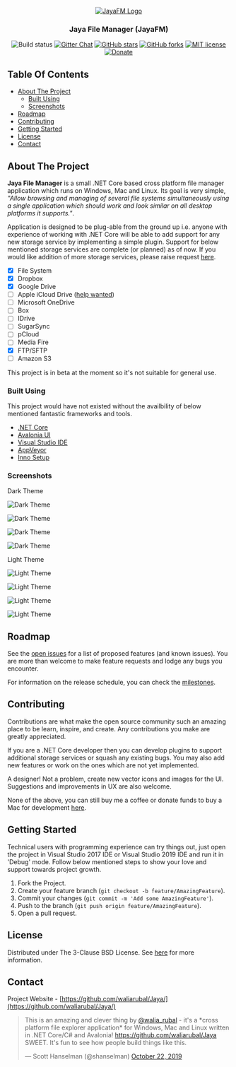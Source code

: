 <p align="center">
  <a href="https://github.com/waliarubal/Jaya/" target="_blank">
    <img src="https://raw.githubusercontent.com/waliarubal/Jaya/dev/docs/Logo.png" alt="JayaFM Logo" >
  </a>
</p>
<h3 align="center">Jaya File Manager (JayaFM)</h3>
<p align="center">
  <img alt="Build status" src="https://github.com/waliarubal/Jaya/workflows/Production%20Build/badge.svg">
  <a href="https://gitter.im/JayaCrossPlat/Jaya?utm_source=badge&utm_medium=badge&utm_campaign=pr-badge" target="_blank"><img alt="Gitter Chat" src="https://badges.gitter.im/JayaCrossPlat/Jaya.svg"></a>
  <a href="https://github.com/waliarubal/Jaya/stargazers" target="_blank"><img alt="GitHub stars" src="https://img.shields.io/github/stars/waliarubal/Jaya"></a>
  <a href="https://github.com/waliarubal/Jaya/network" target="_blank"><img alt="GitHub forks" src="https://img.shields.io/github/forks/waliarubal/Jaya"></a>
  <a href="https://raw.githubusercontent.com/waliarubal/Jaya/dev/LICENSE" target="_blank"><img alt="MIT license" src="https://img.shields.io/github/license/waliarubal/Jaya"></a>
  <a href="https://www.paypal.com/cgi-bin/webscr?cmd=_s-xclick&hosted_button_id=DEXCFJ6R48SR2" target="_blank"><img alt="Donate" src="https://img.shields.io/badge/Donate-PayPal-green.svg"></a>
</p>

## Table Of Contents

* [About The Project](#about-the-project)
  * [Built Using](#built-using)
  * [Screenshots](#screenshots)
* [Roadmap](#roadmap)
* [Contributing](#contributing)
* [Getting Started](#getting-started)
* [License](#license)
* [Contact](#contact)

## About The Project

**Jaya File Manager** is a small .NET Core based cross platform file manager application which runs on Windows, Mac and Linux. Its goal is very simple, *"Allow browsing and managing of several file systems simultaneously using a single application which should work and look similar on all desktop platforms it supports."*.

Application is designed to be plug-able from the ground up i.e. anyone with experience of working with .NET Core will be able to add support for any new storage service by implementing a simple plugin. Support for below mentioned storage services are complete (or planned) as of now. If you would like addition of more storage services, please raise request [here](https://github.com/waliarubal/Jaya/issues).
- [x] File System
- [x] Dropbox
- [x] Google Drive
- [ ] Apple iCloud Drive ([help wanted](https://github.com/waliarubal/Jaya/issues/17))
- [ ] Microsoft OneDrive
- [ ] Box
- [ ] IDrive
- [ ] SugarSync
- [ ] pCloud
- [ ] Media Fire
- [x] FTP/SFTP
- [ ] Amazon S3

This project is in beta at the moment so it's not suitable for general use.

### Built Using

This project would have not existed without the availbility of below mentioned fantastic frameworks and tools.

* [.NET Core](https://github.com/dotnet/core)
* [Avalonia UI](https://avaloniaui.net/)
* [Visual Studio IDE](https://visualstudio.microsoft.com/vs/)
* [AppVeyor](https://www.appveyor.com/)
* [Inno Setup](https://www.jrsoftware.org/isinfo.php)

### Screenshots

Dark Theme

![Dark Theme](https://raw.githubusercontent.com/waliarubal/Jaya/dev/docs/00.png)

![Dark Theme](https://raw.githubusercontent.com/waliarubal/Jaya/dev/docs/06.png)

![Dark Theme](https://raw.githubusercontent.com/waliarubal/Jaya/dev/docs/02.png)

![Dark Theme](https://raw.githubusercontent.com/waliarubal/Jaya/dev/docs/05.png)

Light Theme

![Light Theme](https://raw.githubusercontent.com/waliarubal/Jaya/dev/docs/01.png)

![Light Theme](https://raw.githubusercontent.com/waliarubal/Jaya/dev/docs/07.png)

![Light Theme](https://raw.githubusercontent.com/waliarubal/Jaya/dev/docs/03.png)

![Light Theme](https://raw.githubusercontent.com/waliarubal/Jaya/dev/docs/04.png)

## Roadmap

See the [open issues](https://github.com/waliarubal/Jaya/issues) for a list of proposed features (and known issues). You are more than welcome to make feature requests and lodge any bugs you encounter. 

For information on the release schedule, you can check the [milestones](https://github.com/waliarubal/Jaya/milestones).

## Contributing

Contributions are what make the open source community such an amazing place to be learn, inspire, and create. Any contributions you make are greatly appreciated.

If you are a .NET Core developer then you can develop plugins to support additional storage services or squash any existing bugs. You may also add new features or work on the ones which are not yet implemented.

A designer! Not a problem, create new vector icons and images for the UI. Suggestions and improvements in UX are also welcome.

None of the above, you can still buy me a coffee or donate funds to buy a Mac for development [here](https://www.paypal.com/cgi-bin/webscr?cmd=_s-xclick&hosted_button_id=DEXCFJ6R48SR2).

## Getting Started

Technical users with programming experience can try things out, just open the project in Visual Studio 2017 IDE or Visual Studio 2019 IDE and run it in 'Debug' mode. Follow below mentioned steps to show your love and support towards project growth.

1. Fork the Project.
2. Create your feature branch (`git checkout -b feature/AmazingFeature`).
3. Commit your changes (`git commit -m 'Add some AmazingFeature'`).
4. Push to the branch (`git push origin feature/AmazingFeature`).
5. Open a pull request.

## License

Distributed under The 3-Clause BSD License. See [here](https://raw.githubusercontent.com/waliarubal/Jaya/dev/LICENSE) for more information.

## Contact

Project Website - [https://github.com/waliarubal/Jaya/](https://github.com/waliarubal/Jaya/)

<blockquote>
<p lang="en" dir="ltr">This is an amazing and clever thing by <a href="https://twitter.com/walia_rubal?ref_src=twsrc%5Etfw" target="_blank">@walia_rubal</a> - it&#39;s a *cross platform file explorer application* for Windows, Mac and Linux written in .NET Core/C# and Avalonia! <a href="https://github.com/waliarubal/Jaya">https://github.com/waliarubal/Jaya</a> SWEET. It&#39;s fun to see how people build things like this.</p>
&mdash; Scott Hanselman (@shanselman) <a href="https://twitter.com/shanselman/status/1186681229480906753?ref_src=twsrc%5Etfw" target="_blank">October 22, 2019</a>
</blockquote>
